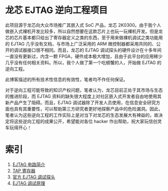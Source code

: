 
# 龙芯 EJTAG 逆向工程项目

此项目源于龙芯向大众市场推广其嵌入式 SoC 产品，龙芯 2K0300。由于我个人做嵌入式裸机开发比较多，所以自然想要在这款芯片上也玩一玩裸机开发。但是龙芯的芯片基本都只给出了寄存器定义之类的东西，至于用来做裸机调试之类功能用的 EJTAG 几乎没有文档，与市场上广泛采用的 ARM 微控制器都采用共同的、公开的调试器接口很不相同。而且，龙芯的 EJTAG 调试探头的硬件设计在十多年间一直没有更新过，内含一颗 FPGA，硬件成本极大增加，且由于此平台的应用稀少几乎没有任何相关资料。所以，我个人做了第一个吃螃蟹的人，开始做 EJTAG 的逆向工程。

此博客描述的所有技术性信息的有效性，笔者均不作任何保证。

对于逆向工程可能导致的知识产权问题，笔者认为，龙芯目前正处于其市场与生态的推进阶段，而 EJTAG 资料的缺失很大程度上对社区嵌入式开发者自由地使用其新产品产生了阻碍。而且，EJTAG 调试器除了开发人员使用，在信息安全研究方面也具有其重要性，可以帮助第三方研究者更好地探察产品中的危险漏洞。因此，笔者认为这些逆向工程的工作实际上是对当下对龙芯的生态发展大有裨益的，故决定将这些逆向工程的成果公开，希望能对各位 hacker 作出帮助，祝大家玩信创灵车玩得开心！

# 索引

1. [EJTAG 电路简介](01-circuit-overview.md)
2. [TAP 寄存器](02-tap-register.md)
3. [官方 EJTAG 调试探头](03-official-probe.md)
4. [EJTAG 调试原理](04-ejtag-debugging.md)
